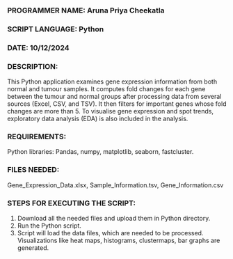 ### **PROGRAMMER NAME: Aruna Priya Cheekatla**

### **SCRIPT LANGUAGE: Python** 

### **DATE: 10/12/2024**

### **DESCRIPTION:**
This Python application examines gene expression information from both normal and tumour samples. It computes fold changes for each gene between the tumour and normal groups after processing data from several sources (Excel, CSV, and TSV). It then filters for important genes whose fold changes are more than 5. To visualise gene expression and spot trends, exploratory data analysis (EDA) is also included in the analysis.

### **REQUIREMENTS:**
Python libraries: Pandas, numpy, matplotlib, seaborn, fastcluster. 

### **FILES NEEDED:** 
Gene_Expression_Data.xlsx, Sample_Information.tsv, Gene_Information.csv

### **STEPS FOR EXECUTING THE SCRIPT:**
1. Download all the needed files and upload them in Python directory.
2. Run the Python script.
3. Script will load the data files, which are needed to be processed. Visualizations like heat maps, histograms, clustermaps, bar graphs are generated. 





